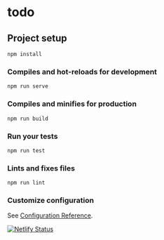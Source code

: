 # todo

## Project setup

```
npm install
```

### Compiles and hot-reloads for development

```
npm run serve
```

### Compiles and minifies for production

```
npm run build
```

### Run your tests

```
npm run test
```

### Lints and fixes files

```
npm run lint
```

### Customize configuration

See [Configuration Reference](https://cli.vuejs.org/config/).


[![Netlify Status](https://api.netlify.com/api/v1/badges/61d3761a-28f2-4296-82db-d2bfbff3fc35/deploy-status?branch=main)](https://app.netlify.com/sites/peppy-yeot-e1ea49/deploys)
